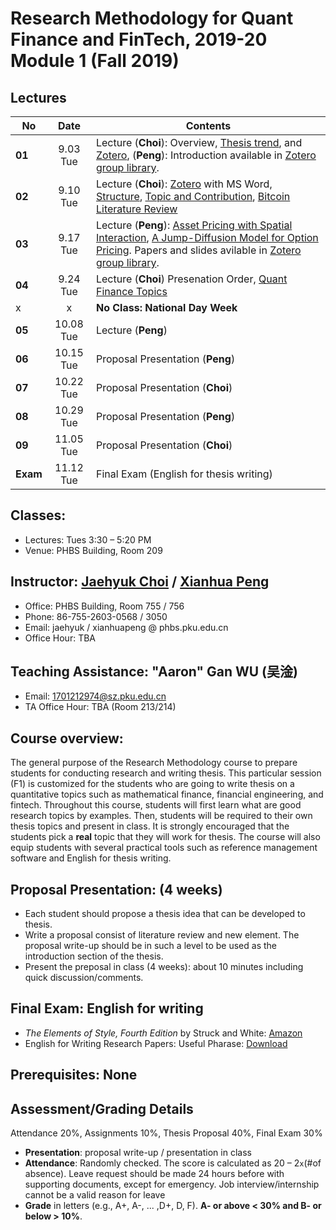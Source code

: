 # Research Methodology for Quant Finance and FinTech, 2019-20 Module 1 (Fall 2019)

## Lectures
No | Date | Contents
--- | :---: | ---
__01__ | 9.03 Tue | Lecture (**Choi**): Overview, [Thesis trend](files/thesis_trend.md), and [Zotero](files/zotero.md), (**Peng**): Introduction available in [Zotero group library](https://www.zotero.org/groups/2363301/phbs-rm-f1).
__02__ | 9.10 Tue | Lecture (**Choi**): [Zotero](files/zotero.md) with MS Word, [Structure](files/thesis_structure.md), [Topic and Contribution](files/thesis_contribution.md), [Bitcoin Literature Review](files/bitcoin_finance_review.md)
__03__ | 9.17 Tue | Lecture (**Peng**): [Asset Pricing with Spatial Interaction](https://pubsonline.informs.org/doi/10.1287/mnsc.2016.2627), [A Jump-Diffusion Model for Option Pricing](https://pubsonline.informs.org/doi/abs/10.1287/mnsc.48.8.1086.166). Papers and slides avilable in [Zotero group library](https://www.zotero.org/groups/2363301/phbs-rm-f1).
__04__ | 9.24 Tue | Lecture (**Choi**) Presenation Order, [Quant Finance Topics](files/quant_topics.md)
 x | x | __No Class: National Day Week__
__05__ | 10.08 Tue | Lecture (**Peng**)
__06__ | 10.15 Tue | Proposal Presentation (**Peng**)
__07__ | 10.22 Tue | Proposal Presentation (**Choi**)
__08__ | 10.29 Tue | Proposal Presentation (**Peng**)
__09__ | 11.05 Tue | Proposal Presentation (**Choi**)
__Exam__ | 11.12 Tue | Final Exam (English for thesis writing)

## Classes: 
* Lectures: Tues 3:30 – 5:20 PM
* Venue: PHBS Building, Room 209

## Instructor: [Jaehyuk Choi](http://www.jaehyukchoi.net/phbs_en) / [Xianhua Peng](https://english.phbs.pku.edu.cn/content-627-104-1.html)
* Office: PHBS Building, Room 755 / 756
* Phone: 86-755-2603-0568 / 3050
* Email: jaehyuk / xianhuapeng @ phbs.pku.edu.cn
* Office Hour: TBA

## Teaching Assistance: "Aaron" Gan WU (吴淦)
* Email: 1701212974@sz.pku.edu.cn
* TA Office Hour: TBA (Room 213/214)

## Course overview: 
The general purpose of the Research Methodology course to prepare students for conducting research and writing thesis. This particular session (F1) is customized for the students who are going to write thesis on a quantitative topics such as mathematical finance, financial engineering, and fintech. Throughout this course, students will first learn what are good research topics by examples. Then, students will be required to their own thesis topics and present in class. It is strongly encouraged that the students pick a **real** topic that they will work for thesis. The course will also equip students with several practical tools such as reference management software and English for thesis writing. 

## Proposal Presentation: (4 weeks)
* Each student should propose a thesis idea that can be developed to thesis. 
* Write a proposal consist of literature review and new element. The proposal write-up should be in such a level to be used as the introduction section of the thesis.
* Present the preposal in class (4 weeks): about 10 minutes including quick discussion/comments.

## Final Exam: English for writing
* _The Elements of Style, Fourth Edition_ by Struck and White: [Amazon](https://www.amazon.com/Elements-Style-Fourth-William-Strunk-ebook/dp/B07NPN5HTP/ref=dp_kinw_strp_1)
* English for Writing Research Papers: Useful Pharase: [Download](https://www.springer.com/cda/content/document/cda_downloaddocument/Free+Download+-+Useful+Phrases.pdf?SGWID=0-0-45-1543172-p177775190)

## Prerequisites: None

## Assessment/Grading Details
Attendance 20%, Assignments 10%, Thesis Proposal 40%, Final Exam 30%
* __Presentation__: proposal write-up / presentation in class
* __Attendance__: Randomly checked. The score is calculated as 20 – 2`x`(#of absence). Leave request should be made 24 hours before with supporting documents, except for emergency. Job interview/internship cannot be a valid reason for leave
* __Grade__ in letters (e.g., A+, A-, ... ,D+, D, F). __A- or above < 30% and B- or below > 10%__.
